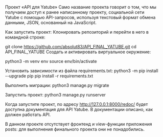 Проект «API для Yatube»
Само название проекта говорит о том, что мы получаем доступ к ранее написанному проекту, социальной сети Yatube с помощью API-запросов, используя текстовый формат обмена данными, JSON, основанный на JavaScript.

Как запустить проект:
Клонировать репозиторий и перейти в него в командной строке:

git clone https://github.com/absolut83/API_FINAL_YATUBE.git
cd API_FINAL_YATUBE
Cоздать и активировать виртуальное окружение:

python3 -m venv env
source env/bin/activate

Установить зависимости из файла requirements.txt:
python3 -m pip install --upgrade pip
pip install -r requirements.txt

Выполнить миграции:
python3 manage.py migrate

Запустить проект:
python3 manage.py runserver

Когда запустите проект, по адресу http://127.0.0.1:8000/redoc/ будет доступна документация для API Yatube. В документации описано, как должен работать API.

В данном проекте отсутствует фронтенд и view-функции приложения posts: для выполнения финального проекта они не понадобились.
